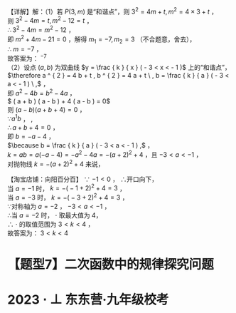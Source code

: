 【详解】解：（1）若 $P ( 3 , m )$ 是“和谐点”，则 $3 ^ { 2 } = 4 m + t , m ^ { 2 } = 4 \times 3 + t$ ，  
则 $3 ^ { 2 } - 4 m = t , m ^ { 2 } - 1 2 = t$ ，  
$\therefore 3 ^ { 2 } - 4 m = m ^ { 2 } - 1 2$ ，  
即 $m ^ { 2 } + 4 m - 2 1 = 0$ ，解得 $m _ { 1 } = - 7 , m _ { 2 } = 3$ （不合题意，舍去），  
∴ $m = - 7$ ，  
故答案为： $^ { - 7 }$   
（2）设点 $\scriptstyle ( a , b )$ 为双曲线 $y = \frac { k } { x } ( - 3 < x < - 1 )$ 上的“和谐点”，  
$\therefore a ^ { 2 } = 4 b + t , b ^ { 2 } = 4 a + t \ , b = \frac { k } { a } ( - 3 < a < - 1 ) \ ,$ ，  
即 $a ^ { 2 } - 4 b = b ^ { 2 } - 4 a$ ，  
$ ( a + b ) ( a - b ) + 4 ( a - b ) = 0$   
则 ${ \big ( } a - b { \big ) } { \big ( } a + b + 4 { \big ) } = 0$ ，  
$\because a ^ { \scriptscriptstyle 1 } b$ ， ,  
$\therefore a + b + 4 = 0$ ，  
即 $b = - a - 4$ ，  
$\because b = \frac { k } { a } ( - 3 < a < - 1 ) ,$ ，  
$k = a b = a \left( - a - 4 \right) = - a ^ { 2 } - 4 a = - \left( a + 2 \right) ^ { 2 } + 4$ ，且 $- 3 < a < - 1$ ，  
对抛物线 $k = - { \bigl ( } a + 2 { \bigr ) } ^ { 2 } + 4$ 来说，

【淘宝店铺：向阳百分百】 ∵ $- 1 < 0$ ，
∴开口向下，  
当 $a = - 1$ 时， $k = - { \bigl ( } - 1 + 2 { \bigr ) } ^ { 2 } + 4 = 3$ ，  
当 $a = - 3$ 时， $k = - { \bigl ( } - 3 + 2 { \bigr ) } ^ { 2 } + 4 = 3$ ，  
∵对称轴为 $a = - 2$ ， $- 3 < a < - 1$ ，  
∴当 $a = - 2$ 时， $\cdot$ 取最大值为 4，  
∴ $\cdot$ 的取值范围为 $3 < k < 4$ ，  
故答案为： $3 < k < 4$

# 【题型7】二次函数中的规律探究问题

# $2 0 2 3 \cdot \bot$ 东东营·九年级校考
